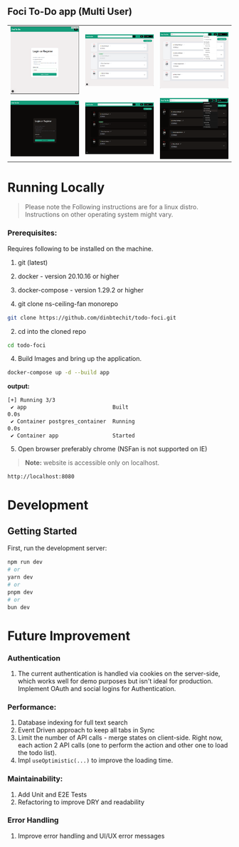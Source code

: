 ## Foci To-Do app (Multi User)

|                              |                              |                                  |
|------------------------------|------------------------------|----------------------------------|
| ![login](login.png)          | ![img_2.png](docs/img_2.png) | ![img_1.png](docs/filter-wt.png) |
| ![img_3.png](docs/img_3.png) | ![img_1.png](docs/img_1.png) | ![img.png](docs/filter.png)      |

# Running Locally

> Please note the Following instructions are for a linux distro.
> Instructions on other operating system might vary.

### Prerequisites:

Requires following to be installed on the machine.

1. git (latest)
2. docker - version 20.10.16 or higher
3. docker-compose - version 1.29.2 or higher

1. git clone ns-ceiling-fan monorepo

```bash
git clone https://github.com/dinbtechit/todo-foci.git
```

2. cd into the cloned repo

```bash
cd todo-foci
```

4. Build Images and bring up the application.

```bash
docker-compose up -d --build app
```

**output:**

```
[+] Running 3/3
 ✔ app                           Built                                                                                                                                                                                           0.0s 
 ✔ Container postgres_container  Running                                                                                                                                                                                         0.0s 
 ✔ Container app                 Started       
```

5. Open browser preferably chrome (NSFan is not supported on IE)

> **Note:** website is accessible only on localhost.

```
http://localhost:8080
```

# Development

## Getting Started

First, run the development server:

```bash
npm run dev
# or
yarn dev
# or
pnpm dev
# or
bun dev
```

# Future Improvement

### Authentication

1. The current authentication is handled via cookies on the server-side, which works well for demo purposes but isn't
   ideal for production. Implement OAuth and social logins for Authentication.

### Performance:

1. Database indexing for full text search
2. Event Driven approach to keep all tabs in Sync
3. Limit the number of API calls - merge states on client-side. Right now, each action 2 API calls (one to perform the
   action and other one to load the todo list).
4. Impl `useOptimistic(...)` to improve the loading time.

### Maintainability:

1. Add Unit and E2E Tests
2. Refactoring to improve DRY and readability

### Error Handling

1. Improve error handling and UI/UX error messages
